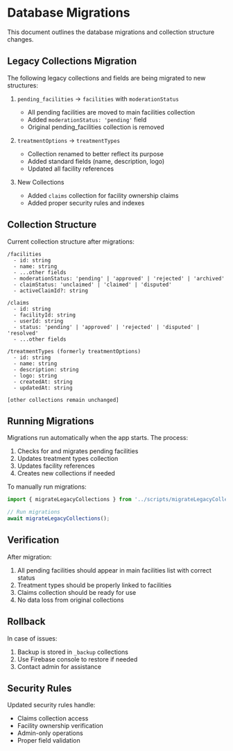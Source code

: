 # Database Migrations

This document outlines the database migrations and collection structure changes.

## Legacy Collections Migration

The following legacy collections and fields are being migrated to new structures:

1. `pending_facilities` → `facilities` with `moderationStatus`
   - All pending facilities are moved to main facilities collection
   - Added `moderationStatus: 'pending'` field
   - Original pending_facilities collection is removed

2. `treatmentOptions` → `treatmentTypes`
   - Collection renamed to better reflect its purpose
   - Added standard fields (name, description, logo)
   - Updated all facility references

3. New Collections
   - Added `claims` collection for facility ownership claims
   - Added proper security rules and indexes

## Collection Structure

Current collection structure after migrations:

```
/facilities
  - id: string
  - name: string
  - ...other fields
  - moderationStatus: 'pending' | 'approved' | 'rejected' | 'archived'
  - claimStatus: 'unclaimed' | 'claimed' | 'disputed'
  - activeClaimId?: string

/claims
  - id: string
  - facilityId: string
  - userId: string
  - status: 'pending' | 'approved' | 'rejected' | 'disputed' | 'resolved'
  - ...other fields

/treatmentTypes (formerly treatmentOptions)
  - id: string
  - name: string
  - description: string
  - logo: string
  - createdAt: string
  - updatedAt: string

[other collections remain unchanged]
```

## Running Migrations

Migrations run automatically when the app starts. The process:

1. Checks for and migrates pending facilities
2. Updates treatment types collection
3. Updates facility references
4. Creates new collections if needed

To manually run migrations:

```typescript
import { migrateLegacyCollections } from '../scripts/migrateLegacyCollections';

// Run migrations
await migrateLegacyCollections();
```

## Verification

After migration:
1. All pending facilities should appear in main facilities list with correct status
2. Treatment types should be properly linked to facilities
3. Claims collection should be ready for use
4. No data loss from original collections

## Rollback

In case of issues:
1. Backup is stored in `_backup` collections
2. Use Firebase console to restore if needed
3. Contact admin for assistance

## Security Rules

Updated security rules handle:
- Claims collection access
- Facility ownership verification
- Admin-only operations
- Proper field validation
